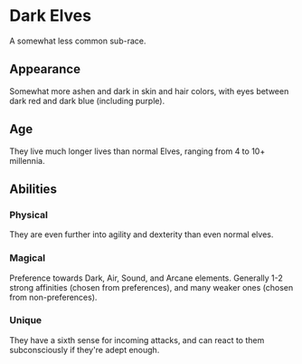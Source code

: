 # Dark Elves

A somewhat less common sub-race.

## Appearance

Somewhat more ashen and dark in skin and hair colors, with eyes between dark red and dark blue (including purple).

## Age

They live much longer lives than normal Elves, ranging from 4 to 10+ millennia.

## Abilities

### Physical

They are even further into agility and dexterity than even normal elves.

### Magical

Preference towards Dark, Air, Sound, and Arcane elements. Generally 1-2 strong affinities (chosen from preferences), and many weaker ones (chosen from non-preferences).

### Unique

They have a sixth sense for incoming attacks, and can react to them subconsciously if they're adept enough.
